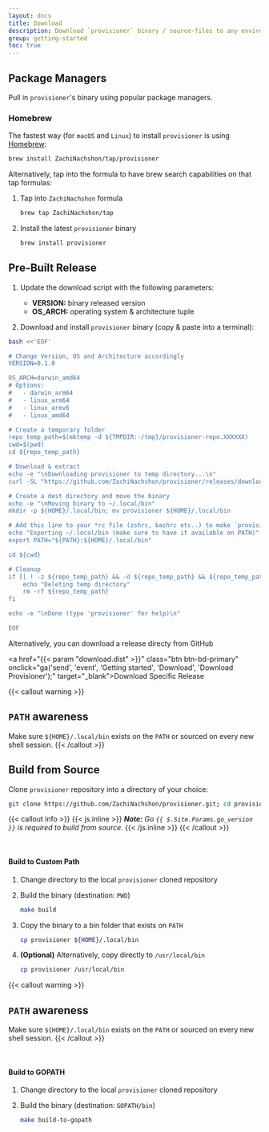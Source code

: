 ```yaml
---
layout: docs
title: Download
description: Download `provisioner` binary / source-files to any environment, local or CI.
group: getting-started
toc: true
---
```


## Package Managers

Pull in `provisioner`'s binary using popular package managers.

### Homebrew

The fastest way (for `macOS` and `Linux`) to install `provisioner` is using [Homebrew](https://brew.sh/):

```bash
brew install ZachiNachshon/tap/provisioner
```

Alternatively, tap into the formula to have brew search capabilities on that tap formulas:

1. Tap into `ZachiNachshon` formula

    ```bash
    brew tap ZachiNachshon/tap
    ```

1. Install the latest `provisioner` binary

    ```bash
    brew install provisioner
    ```

## Pre-Built Release

1. Update the download script with the following parameters:

     - **VERSION:** binary released version
     - **OS_ARCH:** operating system &amp; architecture tuple

1. Download and install `provisioner` binary (copy & paste into a terminal):

```bash
bash <<'EOF'

# Change Version, OS and Architecture accordingly
VERSION=0.1.0

OS_ARCH=darwin_amd64
# Options: 
#   - darwin_arm64
#   - linux_arm64
#   - linux_armv6
#   - linux_amd64

# Create a temporary folder
repo_temp_path=$(mktemp -d ${TMPDIR:-/tmp}/provisioner-repo.XXXXXX)
cwd=$(pwd)
cd ${repo_temp_path}

# Download & extract
echo -e "\nDownloading provisioner to temp directory...\n"
curl -SL "https://github.com/ZachiNachshon/provisioner/releases/download/v${VERSION}/provisioner_${VERSION}_${OS_ARCH}.tar.gz" | tar -xz

# Create a dest directory and move the binary
echo -e "\nMoving binary to ~/.local/bin"
mkdir -p ${HOME}/.local/bin; mv provisioner ${HOME}/.local/bin

# Add this line to your *rc file (zshrc, bashrc etc..) to make `provisioner` available on new sessions
echo "Exporting ~/.local/bin (make sure to have it available on PATH)"
export PATH="${PATH}:${HOME}/.local/bin"

cd ${cwd}

# Cleanup
if [[ ! -z ${repo_temp_path} && -d ${repo_temp_path} && ${repo_temp_path} == *"provisioner-repo"* ]]; then
	echo "Deleting temp directory"
	rm -rf ${repo_temp_path}
fi

echo -e "\nDone (type 'provisioner' for help)\n"

EOF
```

Alternatively, you can download a release directy from GitHub

<a href="{{< param "download.dist" >}}" class="btn btn-bd-primary" onclick="ga('send', 'event', 'Getting started', 'Download', 'Download Provisioner');" target="_blank">Download Specific Release</a>

{{< callout warning >}}
## `PATH` awareness

Make sure `${HOME}/.local/bin` exists on the `PATH` or sourced on every new shell session.
{{< /callout >}}

## Build from Source

Clone `provisioner` repository into a directory of your choice:

```bash
git clone https://github.com/ZachiNachshon/provisioner.git; cd provisioner
```

{{< callout info >}}
{{< js.inline >}}
***Note:** Go `{{ $.Site.Params.go_version }}` is required to build from source.*
{{< /js.inline >}}
{{< /callout >}}

<br>

#### Build to Custom Path

1. Change directory to the local `provisioner` cloned repository
1. Build the binary (destination: `PWD`)

   ```bash
   make build
   ```

1. Copy the binary to a bin folder that exists on `PATH`

   ```bash
   cp provisioner ${HOME}/.local/bin
   ```

1. **(Optional)** Alternatively, copy directly to `/usr/local/bin`

    ```bash
   cp provisioner /usr/local/bin
   ```

{{< callout warning >}}
## `PATH` awareness

Make sure `${HOME}/.local/bin` exists on the `PATH` or sourced on every new shell session.
{{< /callout >}}

<br>

#### Build to GOPATH

1. Change directory to the local `provisioner` cloned repository
1. Build the binary (destination: `GOPATH/bin`)

   ```bash
   make build-to-gopath
   ```
